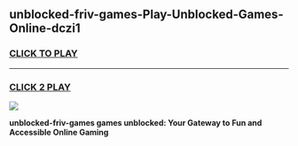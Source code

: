 
## unblocked-friv-games-Play-Unblocked-Games-Online-dczi1
<h3>
<a href="https://premium76.site?title=unblocked-friv-games&ref=25A">CLICK TO PLAY</a></h3>
<hr>

<h3>
<a href="https://premium76.site?title=unblocked-friv-games&ref=25A">CLICK 2 PLAY</a>
  
</h3>

<a href="https://premium76.site?title=unblocked-friv-games&ref=25A"><img src="https://clearcache.store/games.png"></a>


**unblocked-friv-games games unblocked: Your Gateway to Fun and Accessible Online Gaming**
